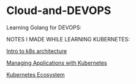 # Cloud-and-DEVOPS

Learning Golang for DEVOPS:


NOTES I MADE WHILE LEARNING KUBERNETES:


[Intro to k8s architecture](https://wry-washer-047.notion.site/k8s-architecture-6bd13f466f8a42728c892d6468c8c948)

[Managing Applications with Kubernetes](https://wry-washer-047.notion.site/kubernetes-ecosystem-de1d3ed75a224395be0400f12c0d02e6)

[Kubernetes Ecosystem](https://wry-washer-047.notion.site/kubernetes-ecosystem-de1d3ed75a224395be0400f12c0d02e6)
